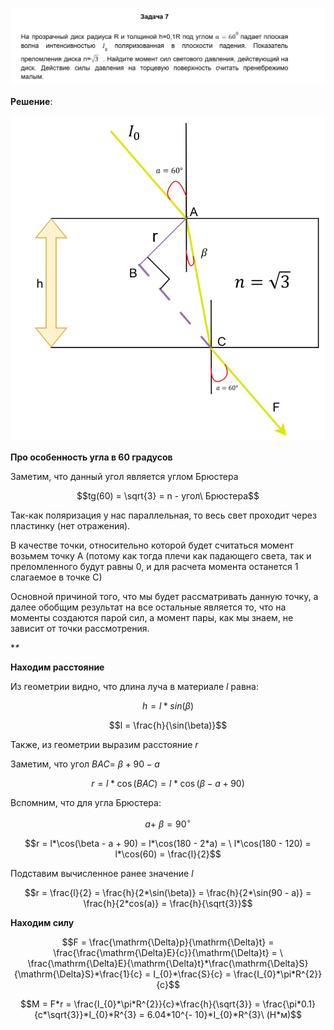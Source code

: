 ![](A/media/image1.png)

**Решение**:

![](A/media/image2.png)

**Про особенность угла в 60 градусов**

Заметим, что данный угол является углом Брюстера

$$tg(60) = \sqrt{3} = n - угол\ Брюстера$$

Так-как поляризация у нас параллельная, то весь свет проходит через
пластинку (нет отражения).

В качестве точки, относительно которой будет считаться момент возьмем
точку A (потому как тогда плечи как падающего света, так и преломленного
будут равны 0, и для расчета момента останется 1 слагаемое в точке C)

Основной причиной того, что мы будет рассматривать данную точку, а далее
обобщим результат на все остальные является то, что на моменты создаются
парой сил, а момент пары, как мы знаем, не зависит от точки
рассмотрения.

**\**

**Находим расстояние**

Из геометрии видно, что длина луча в материале $l$ равна:

$$h = l*sin(\beta)$$

$$l = \frac{h}{\sin(\beta)}$$

Также, из геометрии выразим расстояние $r$

Заметим, что угол $BAC = \ \beta + 90 - a$

$$r = l*\cos(BAC) = l*\cos(\beta - a + 90)$$

Вспомним, что для угла Брюстера:

$$a + \ \beta = 90{^\circ}$$

$$r = l*\cos(\beta - a + 90) = l*\cos(180 - 2*a) = \ l*\cos(180 - 120) = l*\cos(60) = \frac{l}{2}$$

Подставим вычисленное ранее значение $l$

$$r = \frac{l}{2} = \frac{h}{2*\sin(\beta)} = \frac{h}{2*\sin(90 - a)} = \frac{h}{2*cos(a)} = \frac{h}{\sqrt{3}}$$

**Находим силу**

$$F = \frac{\mathrm{\Delta}p}{\mathrm{\Delta}t} = \frac{\frac{\mathrm{\Delta}E}{c}}{\mathrm{\Delta}t} = \ \frac{\mathrm{\Delta}E}{\mathrm{\Delta}t}*\frac{\mathrm{\Delta}S}{\mathrm{\Delta}S}*\frac{1}{c} = I_{0}*\frac{S}{c} = \frac{I_{0}*\pi*R^{2}}{c}$$

$$M = F*r = \frac{I_{0}*\pi*R^{2}}{c}*\frac{h}{\sqrt{3}} = \frac{\pi*0.1}{c*\sqrt{3}}*I_{0}*R^{3} = 6.04*10^{- 10}*I_{0}*R^{3}\ (Н*м)$$
